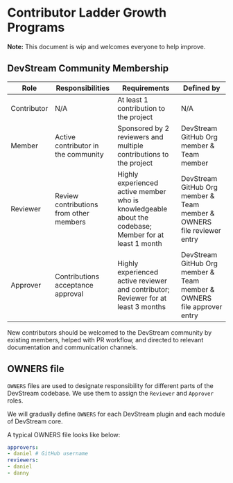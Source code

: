 # Contributor Ladder Growth Programs

**Note:** This document is wip and welcomes everyone to help improve.

## DevStream Community Membership

| Role        | Responsibilities                        | Requirements                                                 | Defined by                                                   |
| ----------- | --------------------------------------- | ------------------------------------------------------------ | ------------------------------------------------------------ |
| Contributor | N/A                                     | At least 1 contribution to the project                       | N/A                                                          |
| Member      | Active contributor in the community     | Sponsored by 2 reviewers and multiple contributions to the project | DevStream GitHub Org member & Team member                    |
| Reviewer    | Review contributions from other members | Highly experienced active member who is knowledgeable about the codebase; Member for at least 1 month | DevStream GitHub Org member & Team member  & OWNERS file reviewer entry |
| Approver    | Contributions acceptance approval       | Highly experienced active reviewer and contributor; Reviewer for at least 3 months | DevStream GitHub Org member & Team member & OWNERS file approver entry |

New contributors should be welcomed to the DevStream community by existing members, helped with PR workflow, and directed to relevant documentation and communication channels.

## OWNERS file

`OWNERS` files are used to designate responsibility for different parts of the DevStream codebase. We use them to assign the `Reviewer` and `Approver` roles.

We will gradually define `OWNERS` for each DevStream plugin and each module of DevStream core.

A typical OWNERS file looks like below:

```yaml
approvers:
- daniel # GitHub username
reviewers:
- daniel
- danny
```
